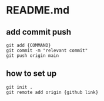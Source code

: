 # README.md

## add commit push
```
git add {COMMAND}
git commit -m "relevant commit"
git push origin main
```
## how to set up
```
git init .
git remote add origin {github link}
```